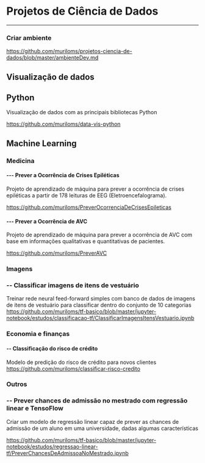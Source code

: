 # Projetos de Ciência de Dados
---
### Criar ambiente
https://github.com/muriloms/projetos-ciencia-de-dados/blob/master/ambienteDev.md

## Visualização de dados
## Python
Visualização de dados com as principais bibliotecas Python

https://github.com/muriloms/data-vis-python

## Machine Learning
### Medicina
#### --- Prever a Ocorrência de Crises Epiléticas
Projeto de aprendizado de máquina para prever a ocorrência de crises epiléticas a partir de 178 leituras de EEG (Eletroencefalograma).</p>
https://github.com/muriloms/PreverOcorrenciaDeCrisesEpileticas

#### --- Prever a Ocorrência de AVC
Projeto de aprendizado de máquina para prever a ocorrência de AVC com base em informações qualitativas e quantitativas de pacientes.</p>
https://github.com/muriloms/PreverAVC

### Imagens
### -- Classificar imagens de itens de vestuário
Treinar rede neural feed-forward simples com banco de dados de imagens de itens de vestuário para classificar dentro do conjunto de 10 categorias
https://github.com/muriloms/tf-basico/blob/master/jupyter-notebook/estudos/classificacao-tf/ClassificarImagensItensVestuario.ipynb

### Economia e finanças
#### -- Classificação do risco de crédito
Modelo de predição do risco de crédito para novos clientes
https://github.com/muriloms/classificar-risco-credito

### Outros
### -- Prever chances de admissão no mestrado com regressão linear e TensoFlow
Criar um modelo de regressão linear capaz de prever as chances de admissão de um aluno em uma universidade, dadas algumas características

https://github.com/muriloms/tf-basico/blob/master/jupyter-notebook/estudos/regressao-linear-tf/PreverChancesDeAdmissoaNoMestrado.ipynb
